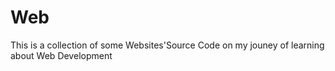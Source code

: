 # Web
This is a collection of some Websites'Source Code on my jouney of learning about Web Development
